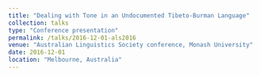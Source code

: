 ```yaml
---
title: "Dealing with Tone in an Undocumented Tibeto-Burman Language"
collection: talks
type: "Conference presentation"
permalink: /talks/2016-12-01-als2016
venue: "Australian Linguistics Society conference, Monash University"
date: 2016-12-01
location: "Melbourne, Australia"
---
```

